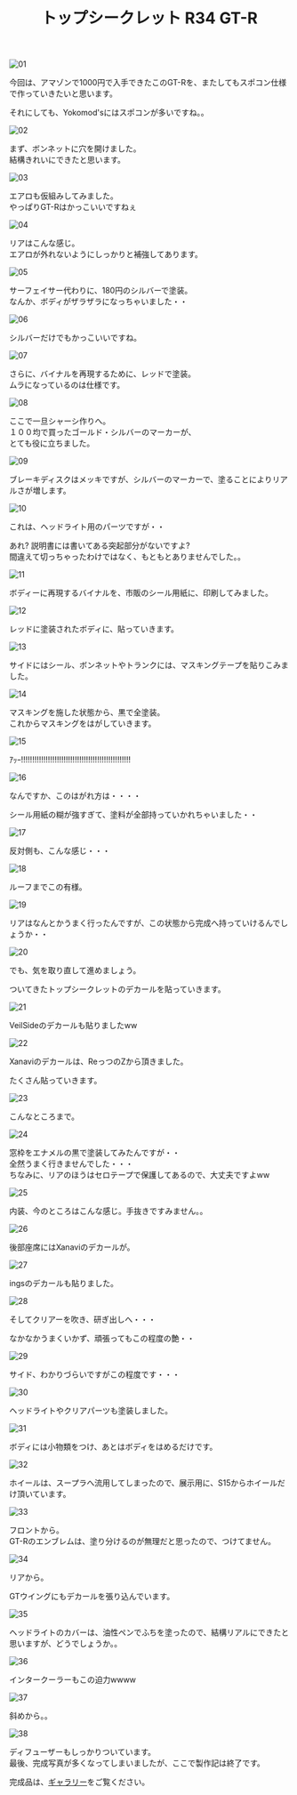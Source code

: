 ﻿---
layout: hobby
title: "トップシークレット R34 GT-R"
category: hobby
subcategory: diary
---

![01](/assets/hobby/diary/05/01.jpg)

今回は、アマゾンで1000円で入手できたこのGT-Rを、またしてもスポコン仕様で作っていきたいと思います。

それにしても、Yokomod'sにはスポコンが多いですね。。

![02](/assets/hobby/diary/05/02.jpg)

まず、ボンネットに穴を開けました。  
結構きれいにできたと思います。

![03](/assets/hobby/diary/05/03.jpg)

エアロも仮組みしてみました。  
やっぱりGT-Rはかっこいいですねぇ

![04](/assets/hobby/diary/05/04.jpg)

リアはこんな感じ。  
エアロが外れないようにしっかりと補強してあります。

![05](/assets/hobby/diary/05/05.jpg)

サーフェイサー代わりに、180円のシルバーで塗装。  
なんか、ボディがザラザラになっちゃいました・・

![06](/assets/hobby/diary/05/06.jpg)

シルバーだけでもかっこいいですね。

![07](/assets/hobby/diary/05/07.jpg)

さらに、バイナルを再現するために、レッドで塗装。  
ムラになっているのは仕様です。

![08](/assets/hobby/diary/05/08.jpg)

ここで一旦シャーシ作りへ。  
１００均で買ったゴールド・シルバーのマーカーが、  
とても役に立ちました。

![09](/assets/hobby/diary/05/09.jpg)

ブレーキディスクはメッキですが、シルバーのマーカーで、塗ることによりリアルさが増します。

![10](/assets/hobby/diary/05/10.jpg)

これは、ヘッドライト用のパーツですが・・

あれ?
説明書には書いてある突起部分がないですよ?  
間違えて切っちゃったわけではなく、もともとありませんでした。。

![11](/assets/hobby/diary/05/11.jpg)

ボディーに再現するバイナルを、市販のシール用紙に、印刷してみました。

![12](/assets/hobby/diary/05/12.jpg)

レッドに塗装されたボディに、貼っていきます。

![13](/assets/hobby/diary/05/13.jpg)

サイドにはシール、ボンネットやトランクには、マスキングテープを貼りこみました。

![14](/assets/hobby/diary/05/14.jpg)

マスキングを施した状態から、黒で全塗装。  
これからマスキングをはがしていきます。

![15](/assets/hobby/diary/05/15.jpg)

ｱｯｰ!!!!!!!!!!!!!!!!!!!!!!!!!!!!!!!!!!!!!!!!!!!!!!!!!

![16](/assets/hobby/diary/05/16.jpg)

なんですか、このはがれ方は・・・・

シール用紙の糊が強すぎて、塗料が全部持っていかれちゃいました・・

![17](/assets/hobby/diary/05/17.jpg)

反対側も、こんな感じ・・・

![18](/assets/hobby/diary/05/18.jpg)

ルーフまでこの有様。

![19](/assets/hobby/diary/05/19.jpg)

リアはなんとかうまく行ったんですが、この状態から完成へ持っていけるんでしょうか・・

![20](/assets/hobby/diary/05/20.jpg)

でも、気を取り直して進めましょう。

ついてきたトップシークレットのデカールを貼っていきます。

![21](/assets/hobby/diary/05/21.jpg)

VeilSideのデカールも貼りましたww

![22](/assets/hobby/diary/05/22.jpg)

Xanaviのデカールは、ReっつのZから頂きました。

たくさん貼っていきます。

![23](/assets/hobby/diary/05/23.jpg)

こんなところまで。

![24](/assets/hobby/diary/05/24.jpg)

窓枠をエナメルの黒で塗装してみたんですが・・  
全然うまく行きませんでした・・・  
ちなみに、リアのほうはセロテープで保護してあるので、大丈夫ですよww

![25](/assets/hobby/diary/05/25.jpg)

内装、今のところはこんな感じ。手抜きですみません。。

![26](/assets/hobby/diary/05/26.jpg)

後部座席にはXanaviのデカールが。

![27](/assets/hobby/diary/05/27.jpg)

ingsのデカールも貼りました。

![28](/assets/hobby/diary/05/28.jpg)

そしてクリアーを吹き、研ぎ出しへ・・・

なかなかうまくいかず、頑張ってもこの程度の艶・・

![29](/assets/hobby/diary/05/29.jpg)

サイド、わかりづらいですがこの程度です・・・

![30](/assets/hobby/diary/05/30.jpg)

ヘッドライトやクリアパーツも塗装しました。

![31](/assets/hobby/diary/05/31.jpg)

ボディには小物類をつけ、あとはボディをはめるだけです。

![32](/assets/hobby/diary/05/32.jpg)

ホイールは、スープラへ流用してしまったので、展示用に、S15からホイールだけ頂いています。

![33](/assets/hobby/diary/05/33.jpg)

フロントから。  
GT-Rのエンブレムは、塗り分けるのが無理だと思ったので、つけてません。

![34](/assets/hobby/diary/05/34.jpg)

リアから。

GTウイングにもデカールを張り込んでいます。

![35](/assets/hobby/diary/05/35.jpg)

ヘッドライトのカバーは、油性ペンでふちを塗ったので、結構リアルにできたと思いますが、どうでしょうか。。

![36](/assets/hobby/diary/05/36.jpg)

インタークーラーもこの迫力wwww

![37](/assets/hobby/diary/05/37.jpg)

斜めから。。

![38](/assets/hobby/diary/05/38.jpg)

ディフューザーもしっかりついています。  
最後、完成写真が多くなってしまいましたが、ここで製作記は終了です。

完成品は、[ギャラリー](/hobby/gallery/gallery)をご覧ください。